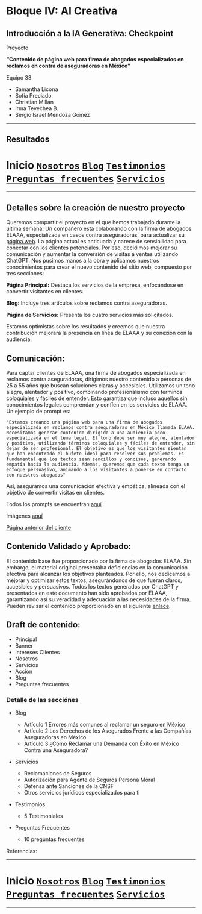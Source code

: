 # Bloque IV: AI Creativa 

## Introducción a la IA Generativa: Checkpoint 

Proyecto

__“Contenido de página web para firma de abogados especializados en reclamos en contra de aseguradoras en México”__

Equipo 33

- Samantha Licona
- Sofía Preciado
- Christian Millán
- Irma Teyechea B.
- Sergio Israel Mendoza Gómez


---

## Resultados

# __Inicio__ [`Nosotros`](./nosotros/README.md) [`Blog`](./blog/README.md) [`Testimonios`](./testimonios/README.md) [`Preguntas frecuentes`](./FQ/README.md)  [`Servicios`](./servicios/README.md)

---

## Detalles sobre la creación de nuestro proyecto


Queremos compartir el proyecto en el que hemos trabajado durante la última semana. Un compañero está colaborando con la firma de abogados ELAAA, especializada en casos contra aseguradoras, para actualizar su [página web](https://www.elaaa.com.mx/). La página actual es anticuada y carece de sensibilidad para conectar con los clientes potenciales. Por eso, decidimos mejorar su comunicación y aumentar la conversión de visitas a ventas utilizando ChatGPT. Nos pusimos manos a la obra y aplicamos nuestros conocimientos para crear el nuevo contenido del sitio web, compuesto por tres secciones:

__Página Principal:__ Destaca los servicios de la empresa, enfocándose en convertir visitantes en clientes.

__Blog:__ Incluye tres artículos sobre reclamos contra aseguradoras.

__Página de Servicios:__ Presenta los cuatro servicios más solicitados.

Estamos optimistas sobre los resultados y creemos que nuestra contribución mejorará la presencia en línea de ELAAA y su conexión con la audiencia.

## Comunicación: 
Para captar clientes de ELAAA, una firma de abogados especializada en reclamos contra aseguradoras, dirigimos nuestro contenido a personas de 25 a 55 años que buscan soluciones claras y accesibles. Utilizamos un tono alegre, alentador y positivo, combinando profesionalismo con términos coloquiales y fáciles de entender. Esto garantiza que incluso aquellos sin conocimientos legales comprendan y confíen en los servicios de ELAAA.
Un ejemplo de prompt es:

```text
"Estamos creando una página web para una firma de abogados especializada en reclamos contra aseguradoras en México llamada ELAAA. Necesitamos generar contenido dirigido a una audiencia poco especializada en el tema legal. El tono debe ser muy alegre, alentador y positivo, utilizando términos coloquiales y fáciles de entender, sin dejar de ser profesional. El objetivo es que los visitantes sientan que han encontrado el bufete ideal para resolver sus problemas. Es fundamental que los textos sean sencillos y concisos, generando empatía hacia la audiencia. Además, queremos que cada texto tenga un enfoque persuasivo, animando a los visitantes a ponerse en contacto con nuestros abogados"
```

Así, aseguramos una comunicación efectiva y empática, alineada con el objetivo de convertir visitas en clientes.

Todos los prompts se encuentran [aquí](https://docs.google.com/document/d/17W_qiUu0INJpTImpSy-L0DgNwxWMFBJYn4TJgXNB8ug/edit).

Imágenes [aquí](https://drive.google.com/drive/folders/1zojuT2VwGIko7n2pZ7IXXyPyeHfAE40y?usp=sharing)

[Página anterior del cliente](https://drive.google.com/drive/folders/1ueJLvW11e8M4DmFK46r9kjN4qWte-X7-?usp=share_link)

## Contenido Validado y Aprobado:

El contenido base fue proporcionado por la firma de abogados ELAAA. Sin embargo, el material original presentaba deficiencias en la comunicación efectiva para alcanzar los objetivos planteados. Por ello, nos dedicamos a mejorar y optimizar estos textos, asegurándonos de que fueran claros, accesibles y persuasivos. Todos los textos generados por ChatGPT y presentados en este documento han sido aprobados por ELAAA, garantizando así su veracidad y adecuación a las necesidades de la firma. Pueden revisar el contenido proporcionado en el siguiente [enlace](https://drive.google.com/drive/folders/1gREvQ5V_mg7By3nX78RKbb9ZlAM6FmXY?usp=share_link).

## Draft de contenido:

- Principal
- Banner  
- Intereses Clientes 
- Nosotros
- Servicios
- Acción
- Blog
- Preguntas frecuentes

### Detalle de las secciónes

- Blog
   - Artículo 1 Errores más comunes al reclamar un seguro en México
   - Artículo 2 Los Derechos de los Asegurados Frente a las Compañías Aseguradoras en México
   - Artículo 3 ¿Cómo Reclamar una Demanda con Éxito en México Contra una Aseguradora?

- Servicios
    - Reclamaciones de Seguros
    - Autorización para Agente de Seguros Persona Moral
    - Defensa ante Sanciones de la CNSF
    - Otros servicios jurídicos especializados para ti

- Testimonios
    - 5 Testimoniales

-   Preguntas Frecuentes
    - 10 preguntas frecuentes


Referencias:



---

# __Inicio__ [`Nosotros`](./nosotros/README.md) [`Blog`](./blog/README.md) [`Testimonios`](./testimonios/README.md) [`Preguntas frecuentes`](./FQ/README.md)  [`Servicios`](./servicios/README.md)

---
